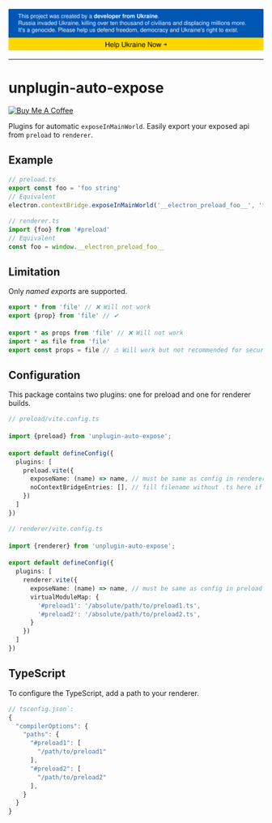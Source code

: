 [![Stand With Ukraine](https://raw.githubusercontent.com/vshymanskyy/StandWithUkraine/main/banner-direct-single.svg)](https://stand-with-ukraine.pp.ua)

---

# unplugin-auto-expose
<a href="https://www.buymeacoffee.com/kozack" target="_blank"><img src="https://cdn.buymeacoffee.com/buttons/v2/default-red.png" height="60" alt="Buy Me A Coffee"></a>

Plugins for automatic `exposeInMainWorld`. Easily export your exposed api from `preload`  to `renderer`.

## Example
```ts
// preload.ts
export const foo = 'foo string'
// Equivalent
electron.contextBridge.exposeInMainWorld('__electron_preload_foo__', 'foo string')
```
```ts
// renderer.ts
import {foo} from '#preload'
// Equivalent
const foo = window.__electron_preload_foo__
```

## Limitation
Only _named exports_ are supported.
```ts
export * from 'file' // ❌ Will not work
export {prop} from 'file' // ✔

export * as props from 'file' // ❌ Will not work
import * as file from 'file' 
export const props = file // ⚠ Will work but not recommended for security reasons
```

## Configuration
This package contains two plugins: one for preload and one for renderer builds.
```ts
// preload/vite.config.ts

import {preload} from 'unplugin-auto-expose';

export default defineConfig({
  plugins: [
    preload.vite({
      exposeName: (name) => name, // must be same as config in renderer config
      noContextBridgeEntries: [], // fill filename without .ts here if you must set contextIsolation to false for some window, eg ['preload2']
    })
  ]
})
```
```ts
// renderer/vite.config.ts

import {renderer} from 'unplugin-auto-expose';

export default defineConfig({
  plugins: [
    renderer.vite({
      exposeName: (name) => name, // must be same as config in preload config
      virtualModuleMap: {
        '#preload1': '/absolute/path/to/preload1.ts',
        '#preload2': '/absolute/path/to/preload2.ts',
      }
    })
  ]
})
```
## TypeScript
To configure the TypeScript, add a path to your renderer.

```ts
// tsconfig.json`:
{
  "compilerOptions": {
    "paths": {
      "#preload1": [
        "/path/to/preload1"
      ],
      "#preload2": [
        "/path/to/preload2"
      ],
    }
  }
}

```
